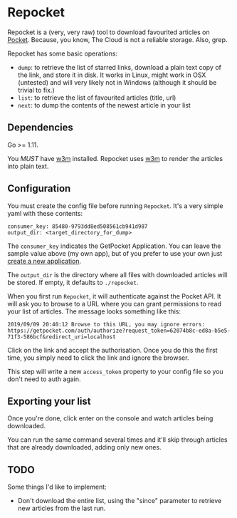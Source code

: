 Repocket
========

Repocket is a (very, very raw) tool to download favourited articles on
[Pocket](https://getpocket.com).  Because, you know, The Cloud is not a
reliable storage.  Also, grep.

Repocket has some basic operations:

* `dump`: to retrieve the list of starred links, download a plain text
  copy of the link, and store it in disk.  It works in Linux, might work
  in OSX (untested) and will very likely not in Windows (although it
  should be trivial to fix.)
* `list`: to retrieve the list of favourited articles (title, url)
* `next`: to dump the contents of the newest article in your list

Dependencies
------------

Go >= 1.11.

You *MUST* have [w3m](http://w3m.sourceforge.net/) installed. Repocket
uses [w3m](http://w3m.sourceforge.net/) to render the articles into
plain text.

Configuration
-------------

You must create the config file before running `Repocket`.  It's a very
simple yaml with these contents:

    consumer_key: 85480-9793dd8ed508561cb941d987
    output_dir: <target_directory_for_dump>

The `consumer_key` indicates the GetPocket Application.  You can leave
the sample value above (my own app), but of you prefer to use your own
just [create a new application](https://getpocket.com/developer/apps/new).

The `output_dir` is the directory where all files with downloaded
articles will be stored.  If empty, it defaults to `./repocket`.

When you first run `Repocket`, it will authenticate against the Pocket
API.  It will ask you to browse to a URL where you can grant permissions
to read your list of articles.  The message looks something like this:

    2019/09/09 20:40:12 Browse to this URL, you may ignore errors:
    https://getpocket.com/auth/authorize?request_token=62074b8c-ed8a-b5e5-71f3-586bcf&redirect_uri=localhost

Click on the link and accept the authorisation.  Once you do this the
first time, you simply need to click the link and ignore the browser.

This step will write a new `access_token` property to your config file
so you don't need to auth again.

Exporting your list
-------------------

Once you're done, click enter on the console and watch articles being
downloaded.

You can run the same command several times and it'll skip through
articles that are already downloaded, adding only new ones.

TODO
----

Some things I'd like to implement:

* Don't download the entire list, using the "since" parameter to
  retrieve new articles from the last run. 

